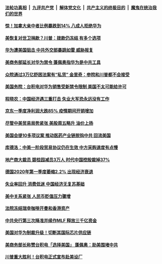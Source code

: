 ####  [法轮功真相](../../../../basic/blob/master/README.md?t=05181031) &nbsp;|&nbsp; [九评共产党](../../../../9ping.md/blob/master/README.md?t=05181031) &nbsp;|&nbsp; [解体党文化](../../../../jtdwh.md/blob/master/README.md?t=05181031)  &nbsp;|&nbsp; [共产主义的终极目的](../../../../gczydzjmd.md/blob/master/README.md?t=05181031) &nbsp;|&nbsp; [魔鬼在统治我们的世界](../../../../mgztzwmdsj.md/blob/master/README.md?t=05181031) 

#### [惊！加拿大亲中者比例暴跌到14%  八成人拒绝华为](../pages/soh7/379819.md?t=05181031) 
#### [美恢复对世卫捐款？川普：拨款仍冻结 有多个选项 ](../pages/soh7/379669.md?t=05181031) 
#### [华为遭美国狙击 中共外交部暴跳如雷 威胁报复](../pages/soh7/379684.md?t=05181031) 
#### [美商务部延长对华为禁令  蓬佩奥指华为是中共工具](../pages/soh7/379645.md?t=05181031) 
#### [众院通过3万亿舒困法案有“私货” 金里奇：参院和川普都不会接受](../pages/soh7/379534.md?t=05181031) 
#### [美国务院：台积电对华为销售受新禁令限制 美国不太可能给许可](../pages/soh7/379435.md?t=05181031) 
#### [程晓农：中国经济遇三重打击  失业大军恐永远没有工作](../pages/soh7/379396.md?t=05181031) 
#### [京东一季度净利润大跌85% 疫情期间开销增加](../pages/soh7/379339.md?t=05181031) 
#### [尽管中美贸易局势紧张 美股周五略升 油价上扬](../pages/soh7/379324.md?t=05181031) 
#### [美国会提10多项议案 推动医药产业链脱钩中共 回流美国](../pages/soh7/379294.md?t=05181031) 
#### [库德洛：中美一阶段贸易协议仍在生效 中方采购速度有点慢](../pages/soh7/379309.md?t=05181031) 
#### [地产商大裁员 碧桂园减员3万人 时代中国控股裁掉37%](../pages/soh7/379300.md?t=05181031) 
#### [德国2020年第一季度萎缩2.2%  出现经济衰退](../pages/soh7/379288.md?t=05181031) 
#### [失业率回升 消费低迷 中国经济无复苏基础](../pages/soh7/379267.md?t=05181031) 
#### [美中关系紧张 人民币贬值压力骤增](../pages/soh7/379270.md?t=05181031) 
#### [法院冻结瑞幸咖啡开曼和香港资产](../pages/soh7/379279.md?t=05181031) 
#### [中共央行第三次降准并续作MLF 释放三千亿资金](../pages/soh7/379276.md?t=05181031) 
#### [美国对华为制裁升级！切断其国际芯片供应链](../pages/soh7/379246.md?t=05181031) 
#### [美商务部长称赞台积电「选择美国」 蓬佩奥：助美围堵中共](../pages/soh7/379102.md?t=05181031) 
#### [川普重大胜利！台积电正式宣布赴美设厂 ](../pages/soh7/378961.md?t=05181031) 
